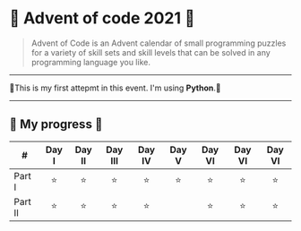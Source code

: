 # :santa: Advent of code 2021 :santa:

>Advent of Code is an Advent calendar of small programming puzzles for a variety of skill sets and skill levels that can be solved in any programming language you like.

---

:christmas_tree:This is my first attepmt in this event. I'm using **Python**.:christmas_tree:

---

## :gift: My progress :gift:

| #          |Day I|Day II|Day III|Day IV| Day V|Day VI|Day VI|Day VI|
| ---------- |:----:|:----:|:----:|:----:|:----:|:----:|:----:|:----:|
| Part I     | ⭐ | ⭐ | ⭐ | ⭐ | ⭐ | ⭐ | ⭐ | ⭐ |
| Part II    | ⭐ | ⭐ | ⭐ | ⭐ |    | ⭐ | ⭐ | ⭐ |

